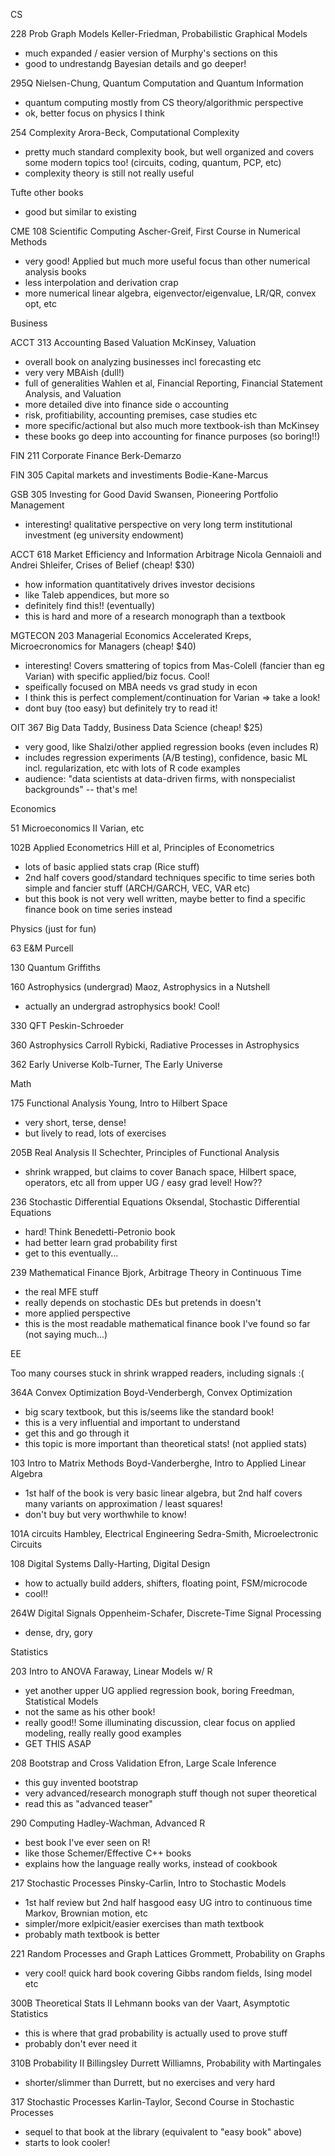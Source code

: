 CS

228 Prob Graph Models
Keller-Friedman, Probabilistic Graphical Models
- much expanded / easier version of Murphy's sections on this
- good to undrestandg Bayesian details and go deeper!

295Q
Nielsen-Chung, Quantum Computation and Quantum Information
- quantum computing mostly from CS theory/algorithmic perspective
- ok, better focus on physics I think

254 Complexity
Arora-Beck, Computational Complexity
- pretty much standard complexity book, but well organized and
  covers some modern topics too! (circuits, coding, quantum, PCP, etc)
- complexity theory is still not really useful

Tufte other books
- good but similar to existing

CME 108 Scientific Computing
Ascher-Greif, First Course in Numerical Methods
- very good! Applied but much more useful focus than other numerical analysis
  books
- less interpolation and derivation crap
- more numerical linear algebra, eigenvector/eigenvalue, LR/QR, convex opt, etc

Business

ACCT 313 Accounting Based Valuation
McKinsey, Valuation
- overall book on analyzing businesses incl forecasting etc
- very very MBAish (dull!)
- full of generalities
Wahlen et al, Financial Reporting, Financial Statement Analysis, and Valuation
- more detailed dive into finance side o accounting
- risk, profitiability, accounting premises, case studies etc
- more specific/actional but also much more textbook-ish than McKinsey
- these books go deep into accounting for finance purposes (so boring!!)

FIN 211 Corporate Finance
Berk-Demarzo

FIN 305 Capital markets and investiments
Bodie-Kane-Marcus

GSB 305 Investing for Good
David Swansen, Pioneering Portfolio Management
- interesting! qualitative perspective on very long term institutional
  investment (eg university endowment)

ACCT 618 Market Efficiency and Information Arbitrage
Nicola Gennaioli and Andrei Shleifer, Crises of Belief (cheap! $30)
- how information quantitatively drives investor decisions
- like Taleb appendices, but more so
- definitely find this!! (eventually)
- this is hard and more of a research monograph than a textbook

MGTECON 203 Managerial Economics Accelerated
Kreps, Microecronomics for Managers (cheap! $40)
- interesting! Covers smattering of topics from Mas-Colell (fancier than
  eg Varian) with specific applied/biz focus. Cool!
- speifically focused on MBA needs vs grad study in econ
- I think this is perfect complement/continuation for Varian => take a look!
- dont buy (too easy) but definitely try to read it!

OIT 367 Big Data
Taddy, Business Data Science (cheap! $25)
- very good, like Shalzi/other applied regression books (even includes R)
- includes regression experiments (A/B testing), confidence, basic ML incl.
  regularization, etc with lots of R code examples
- audience: "data scientists at data-driven firms, with nonspecialist
  backgrounds" -- that's me!

Economics

51 Microeconomics II
Varian, etc

102B Applied Econometrics
Hill et al, Principles of Econometrics
- lots of basic applied stats crap (Rice stuff)
- 2nd half covers good/standard techniques specific to time series both
  simple and fancier stuff (ARCH/GARCH, VEC, VAR etc)
- but this book is not very well written, maybe better to find a specific
  finance book on time series instead

Physics (just for fun)

63 E&M
Purcell

130 Quantum
Griffiths

160 Astrophysics (undergrad)
Maoz, Astrophysics in a Nutshell
- actually an undergrad astrophysics book! Cool!

330 QFT
Peskin-Schroeder

360 Astrophysics
Carroll
Rybicki, Radiative Processes in Astrophysics

362 Early Universe
Kolb-Turner, The Early Universe

Math

175 Functional Analysis
Young, Intro to Hilbert Space
- very short, terse, dense!
- but lively to read, lots of exercises

205B Real Analysis II
Schechter, Principles of Functional Analysis
- shrink wrapped, but claims to cover Banach space, Hilbert space,
  operators, etc all from upper UG / easy grad level! How??

236 Stochastic Differential Equations
Oksendal, Stochastic Differential Equations
- hard! Think Benedetti-Petronio book
- had better learn grad probability first
- get to this eventually...

239 Mathematical Finance
Bjork, Arbitrage Theory in Continuous Time
- the real MFE stuff
- really depends on stochastic DEs but pretends in doesn't
- more applied perspective
- this is the most readable mathematical finance book I've found so far
  (not saying much...)

EE

Too many courses stuck in shrink wrapped readers, including signals :(

364A Convex Optimization
Boyd-Venderbergh, Convex Optimization
- big scary textbook, but this is/seems like the standard book!
- this is a very influential and important to understand
- get this and go through it
- this topic is more important than theoretical stats! (not applied stats)

103 Intro to Matrix Methods
Boyd-Vanderberghe, Intro to Applied Linear Algebra
- 1st half of the book is very basic linear algebra, but 2nd half
  covers many variants on approximation / least squares!
- don't buy but very worthwhile to know!

101A circuits
Hambley, Electrical Engineering
Sedra-Smith, Microelectronic Circuits

108 Digital Systems
Dally-Harting, Digital Design
- how to actually build adders, shifters, floating point, FSM/microcode
- cool!!

264W Digital Signals
Oppenheim-Schafer, Discrete-Time Signal Processing
- dense, dry, gory

Statistics

203 Intro to ANOVA
Faraway, Linear Models w/ R
- yet another upper UG applied regression book, boring
Freedman, Statistical Models
- not the same as his other book!
- really good!! Some illuminating discussion, clear focus on applied
  modeling, really really good examples
- GET THIS ASAP

208 Bootstrap and Cross Validation
Efron, Large Scale Inference
- this guy invented bootstrap
- very advanced/research monograph stuff though not super theoretical
- read this as "advanced teaser"

290 Computing
Hadley-Wachman, Advanced R
- best book I've ever seen on R!
- like those Schemer/Effective C++ books
- explains how the language really works, instead of cookbook

217 Stochastic Processes
Pinsky-Carlin, Intro to Stochastic Models
- 1st half review but 2nd half hasgood easy UG intro to continuous time
  Markov, Brownian motion, etc
- simpler/more exlpicit/easier exercises than math textbook
- probably math textbook is better

221 Random Processes and Graph Lattices
Grommett, Probability on Graphs
- very cool! quick hard book covering Gibbs random fields, Ising model etc

300B Theoretical Stats II
Lehmann books
van der Vaart, Asymptotic Statistics
- this is where that grad probability is actually used to prove stuff
- probably don't ever need it

310B Probability II
Billingsley
Durrett
Williamns, Probability with Martingales
- shorter/slimmer than Durrett, but no exercises and very hard

317 Stochastic Processes
Karlin-Taylor, Second Course in Stochastic Processes
- sequel to that book at the library (equivalent to "easy book" above)
- starts to look cooler!
